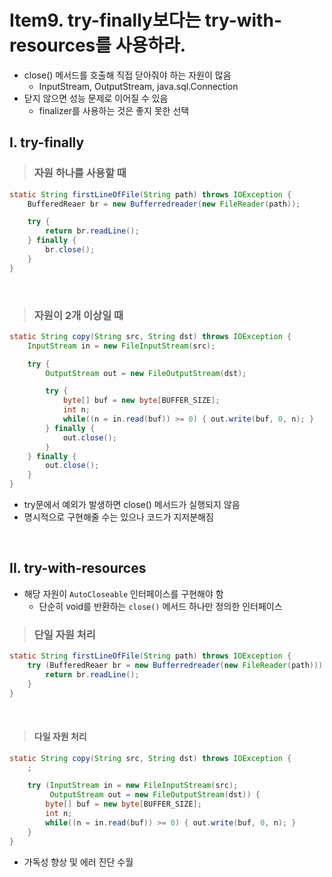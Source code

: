 # Item9. try-finally보다는 try-with-resources를 사용하라.

- close() 메서드를 호출해 직접 닫아줘야 하는 자원이 많음
  - InputStream, OutputStream, java.sql.Connection
- 닫지 않으면 성능 문제로 이어질 수 있음
  - finalizer를 사용하는 것은 좋지 못한 선택

## I. try-finally

> ### 자원 하나를 사용할 때

```java
static String firstLineOfFile(String path) throws IOException {
    BufferedReaer br = new Bufferredreader(new FileReader(path));

    try {
        return br.readLine();
    } finally {
        br.close();
    }
}
```

<br>

> ### 자원이 2개 이상일 때

```java
static String copy(String src, String dst) throws IOException {
    InputStream in = new FileInputStream(src);

    try {
        OutputStream out = new FileOutputStream(dst);

        try {
            byte[] buf = new byte[BUFFER_SIZE];
            int n;
            while((n = in.read(buf)) >= 0) { out.write(buf, 0, n); }
        } finally {
            out.close();
        }
    } finally {
        out.close();
    }
}
```

- try문에서 예외가 발생하면 close() 메서드가 실행되지 않음
- 명시적으로 구현해줄 수는 있으나 코드가 지저분해짐

<br>

## II. try-with-resources

- 해당 자원이 `AutoCloseable` 인터페이스를 구현해야 함
  - 단순히 void를 반환하는 `close()` 메서드 하나만 정의한 인터페이스

> ### 단일 자원 처리

```java
static String firstLineOfFile(String path) throws IOException {
    try (BufferedReaer br = new Bufferredreader(new FileReader(path))) {
        return br.readLine();
    }
}
```

<br>

> #### 다일 자원 처리

```java
static String copy(String src, String dst) throws IOException {
    ;

    try (InputStream in = new FileInputStream(src);
         OutputStream out = new FileOutputStream(dst)) {
        byte[] buf = new byte[BUFFER_SIZE];
        int n;
        while((n = in.read(buf)) >= 0) { out.write(buf, 0, n); }
    }
}
```

- 가독성 향상 및 에러 진단 수월
